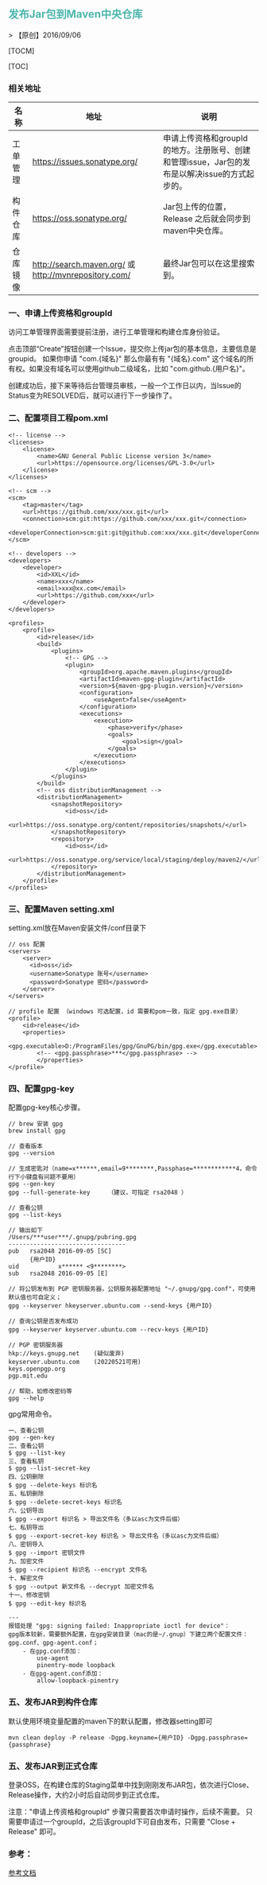 <h2 style="color:#4db6ac !important" >发布Jar包到Maven中央仓库</h2>
> 【原创】2016/09/06

[TOCM]

[TOC]


### 相关地址

名称 | 地址 | 说明
--- | --- | ---
工单管理 | https://issues.sonatype.org/ | 申请上传资格和groupId 的地方。注册账号、创建和管理issue，Jar包的发布是以解决issue的方式起步的。
构件仓库 | https://oss.sonatype.org/ | Jar包上传的位置，Release 之后就会同步到maven中央仓库。
仓库镜像 | http://search.maven.org/ 或 http://mvnrepository.com/ | 最终Jar包可以在这里搜索到。

### 一、申请上传资格和groupId
访问工单管理界面需要提前注册，进行工单管理和构建仓库身份验证。

点击顶部“Create”按钮创建一个Issue，提交你上传jar包的基本信息，主要信息是groupid。
如果你申请 "com.{域名}" 那么你最有有 "{域名}.com" 这个域名的所有权。如果没有域名可以使用github二级域名，比如 "com.github.{用户名}"。

创建成功后，接下来等待后台管理员审核，一般一个工作日以内，当Issue的Status变为RESOLVED后，就可以进行下一步操作了。

### 二、配置项目工程pom.xml
```
<!-- license -->
<licenses>
    <license>
        <name>GNU General Public License version 3</name>
        <url>https://opensource.org/licenses/GPL-3.0</url>
    </license>
</licenses>

<!-- scm -->
<scm>
    <tag>master</tag>
    <url>https://github.com/xxx/xxx.git</url>
    <connection>scm:git:https://github.com/xxx/xxx.git</connection>
    <developerConnection>scm:git:git@github.com:xxx/xxx.git</developerConnection>
</scm>

<!-- developers -->
<developers>
    <developer>
        <id>XXL</id>
        <name>xxx</name>
        <email>xxx@xx.com</email>
        <url>https://github.com/xxx</url>
    </developer>
</developers>

<profiles>
    <profile>
        <id>release</id>
        <build>
            <plugins>
                <!-- GPG -->
                <plugin>
                    <groupId>org.apache.maven.plugins</groupId>
                    <artifactId>maven-gpg-plugin</artifactId>
                    <version>${maven-gpg-plugin.version}</version>
                    <configuration>
                        <useAgent>false</useAgent>
                    </configuration>
                    <executions>
                        <execution>
                            <phase>verify</phase>
                            <goals>
                                <goal>sign</goal>
                            </goals>
                        </execution>
                    </executions>
                </plugin>
            </plugins>
        </build>
        <!-- oss distributionManagement -->
        <distributionManagement>
            <snapshotRepository>
                <id>oss</id>
                <url>https://oss.sonatype.org/content/repositories/snapshots/</url>
            </snapshotRepository>
            <repository>
                <id>oss</id>
                <url>https://oss.sonatype.org/service/local/staging/deploy/maven2/</url>
            </repository>
        </distributionManagement>
    </profile>
</profiles>
```

### 三、配置Maven setting.xml
setting.xml放在Maven安装文件/conf目录下
```
// oss 配置
<servers>
    <server>
      <id>oss</id>
      <username>Sonatype 账号</username>
      <password>Sonatype 密码</password>
    </server>
</servers>

// profile 配置 （windows 可选配置，id 需要和pom一致，指定 gpg.exe目录）
<profile>
    <id>release</id>
    <properties>
        <gpg.executable>D:/ProgramFiles/gpg/GnuPG/bin/gpg.exe</gpg.executable>
        <!-- <gpg.passphrase>***</gpg.passphrase> -->
        </properties>
</profile>
```

### 四、配置gpg-key

配置gpg-key核心步骤。
```
// brew 安装 gpg
brew install gpg

// 查看版本
gpg --version

// 生成密匙对（name=x******,email=9********,Passphase=************4，命令行下小键盘有问题不要用）
gpg --gen-key   
gpg --full-generate-key     （建议，可指定 rsa2048 ）

// 查看公钥
gpg --list-keys

// 输出如下
/Users/***user***/.gnupg/pubring.gpg
---------------------------------
pub   rsa2048 2016-09-05 [SC]
      {用户ID}
uid           x****** <9********>
sub   rsa2048 2016-09-05 [E]

// 将公钥发布到 PGP 密钥服务器，公钥服务器配置地址 "~/.gnupg/gpg.conf"，可使用默认值也可自定义；
gpg --keyserver hkeyserver.ubuntu.com --send-keys {用户ID}

// 查询公钥是否发布成功
gpg --keyserver keyserver.ubuntu.com --recv-keys {用户ID}

// PGP 密钥服务器
hkp://keys.gnupg.net    (疑似废弃)
keyserver.ubuntu.com    (20220521可用)
keys.openpgp.org
pgp.mit.edu

// 帮助，如修改密码等
gpg --help
```

gpg常用命令。
```
一、查看公钥
gpg --gen-key
二、查看公钥
$ gpg --list-key
三、查看私钥
$ gpg --list-secret-key
四、公钥删除
$ gpg --delete-keys 标识名
五、私钥删除
$ gpg --delete-secret-keys 标识名
六、公钥导出
$ gpg --export 标识名 > 导出文件名（多以asc为文件后缀）
七、私钥导出
$ gpg --export-secret-key 标识名 > 导出文件名（多以asc为文件后缀）
八、密钥导入
$ gpg --import 密钥文件
九、加密文件
$ gpg --recipient 标识名 --encrypt 文件名
十、解密文件
$ gpg --output 新文件名 --decrypt 加密文件名
十一、修改密钥
$ gpg --edit-key 标识名

---
报错处理 "gpg: signing failed: Inappropriate ioctl for device"： 
gpg版本较新，需要额外配置，在gpg安装目录（mac的是~/.gnup）下建立两个配置文件：gpg.conf、gpg-agent.conf；
    - 在gpg.conf添加：
        use-agent
        pinentry-mode loopback
    - 在gpg-agent.conf添加：
        allow-loopback-pinentry

```

### 五、发布JAR到构件仓库
默认使用环境变量配置的maven下的默认配置，修改器setting即可
```
mvn clean deploy -P release -Dgpg.keyname={用户ID} -Dgpg.passphrase={passphrase}
```

### 五、发布JAR到正式仓库
登录OSS，在构建仓库的Staging菜单中找到刚刚发布JAR包，依次进行Close、Release操作，大约2小时后自动同步到正式仓库。


注意："申请上传资格和groupId" 步骤只需要首次申请时操作，后续不需要。
只需要申请过一个groupId，之后该groupId下可自由发布，只需要 "Close + Release" 即可。


### 参考：
[参考文档](http://my.oschina.net/u/2335754/blog/476676)
